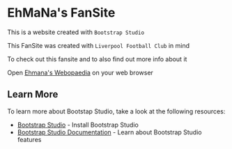 # EhMaNa's FanSite 
This is a website created with `Bootstrap Studio`

This FanSite was created with `Liverpool Football Club` in mind

To check out this fansite and to also find out more info about it

Open [Ehmana's Webopaedia](https://ehmana.github.io/Ehmana%20Workshop.html) on your web browser

## Learn More

To learn more about Bootstap Studio, take a look at the following resources:

- [Bootstrap Studio](https://bootstrapstudio.io) - Install Bootstrap Studio
- [Bootstrap Studio Documentation](https://bootstrapstudio.io/docs/) - Learn about Bootstrap Studio features 
